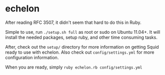echelon
===========

After reading RFC 3507, it didn't seem that hard to do this in Ruby. 

Simple to use, run `./setup.sh full` as root or sudo on Ubuntu 11.04+. It will install the needed packages, setup ruby, and other time consuming tasks.

After, check out the `setup/` directory for more information on getting Squid ready to use with echelon. Also check out `config/settings.yml` for more configuration information.

When you are ready, simply `ruby echelon.rb config/settings.yml`

  